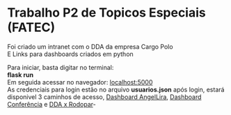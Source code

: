 # Trabalho P2 de Topicos Especiais (FATEC)

Foi criado um intranet com o DDA da empresa Cargo Polo <br>
E Links para dashboards criados em python

Para iniciar, basta digitar no terminal: <br> <b>flask run</b> <br>Em seguida acessar no navegador: <a href="http://localhost:5000/">localhost:5000</a>
<br>As credenciais para login estão no arquivo <b>usuarios.json</b> após login, estará disponivel 3 caminhos de acesso, <a href="https://cargopolo.streamlit.app/">Dashboard AngelLira</a>, <a href="https://controle.streamlit.app/">Dashboard Conferência</a> e <a href="/exibir_dados">DDA x Rodopar</a>-
